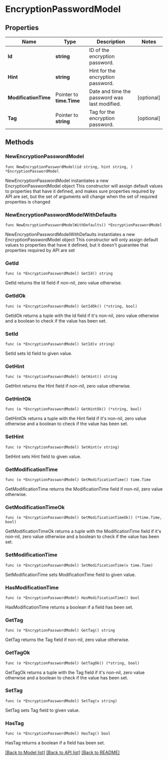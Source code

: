 # EncryptionPasswordModel

## Properties

Name | Type | Description | Notes
------------ | ------------- | ------------- | -------------
**Id** | **string** | ID of the encryption password. | 
**Hint** | **string** | Hint for the encryption password. | 
**ModificationTime** | Pointer to **time.Time** | Date and time the password was last modified. | [optional] 
**Tag** | Pointer to **string** | Tag for the encryption password. | [optional] 

## Methods

### NewEncryptionPasswordModel

`func NewEncryptionPasswordModel(id string, hint string, ) *EncryptionPasswordModel`

NewEncryptionPasswordModel instantiates a new EncryptionPasswordModel object
This constructor will assign default values to properties that have it defined,
and makes sure properties required by API are set, but the set of arguments
will change when the set of required properties is changed

### NewEncryptionPasswordModelWithDefaults

`func NewEncryptionPasswordModelWithDefaults() *EncryptionPasswordModel`

NewEncryptionPasswordModelWithDefaults instantiates a new EncryptionPasswordModel object
This constructor will only assign default values to properties that have it defined,
but it doesn't guarantee that properties required by API are set

### GetId

`func (o *EncryptionPasswordModel) GetId() string`

GetId returns the Id field if non-nil, zero value otherwise.

### GetIdOk

`func (o *EncryptionPasswordModel) GetIdOk() (*string, bool)`

GetIdOk returns a tuple with the Id field if it's non-nil, zero value otherwise
and a boolean to check if the value has been set.

### SetId

`func (o *EncryptionPasswordModel) SetId(v string)`

SetId sets Id field to given value.


### GetHint

`func (o *EncryptionPasswordModel) GetHint() string`

GetHint returns the Hint field if non-nil, zero value otherwise.

### GetHintOk

`func (o *EncryptionPasswordModel) GetHintOk() (*string, bool)`

GetHintOk returns a tuple with the Hint field if it's non-nil, zero value otherwise
and a boolean to check if the value has been set.

### SetHint

`func (o *EncryptionPasswordModel) SetHint(v string)`

SetHint sets Hint field to given value.


### GetModificationTime

`func (o *EncryptionPasswordModel) GetModificationTime() time.Time`

GetModificationTime returns the ModificationTime field if non-nil, zero value otherwise.

### GetModificationTimeOk

`func (o *EncryptionPasswordModel) GetModificationTimeOk() (*time.Time, bool)`

GetModificationTimeOk returns a tuple with the ModificationTime field if it's non-nil, zero value otherwise
and a boolean to check if the value has been set.

### SetModificationTime

`func (o *EncryptionPasswordModel) SetModificationTime(v time.Time)`

SetModificationTime sets ModificationTime field to given value.

### HasModificationTime

`func (o *EncryptionPasswordModel) HasModificationTime() bool`

HasModificationTime returns a boolean if a field has been set.

### GetTag

`func (o *EncryptionPasswordModel) GetTag() string`

GetTag returns the Tag field if non-nil, zero value otherwise.

### GetTagOk

`func (o *EncryptionPasswordModel) GetTagOk() (*string, bool)`

GetTagOk returns a tuple with the Tag field if it's non-nil, zero value otherwise
and a boolean to check if the value has been set.

### SetTag

`func (o *EncryptionPasswordModel) SetTag(v string)`

SetTag sets Tag field to given value.

### HasTag

`func (o *EncryptionPasswordModel) HasTag() bool`

HasTag returns a boolean if a field has been set.


[[Back to Model list]](../README.md#documentation-for-models) [[Back to API list]](../README.md#documentation-for-api-endpoints) [[Back to README]](../README.md)


